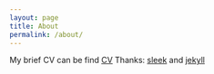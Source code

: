 ```yaml
---
layout: page
title: About
permalink: /about/
---
```

My brief CV can be find 
[CV](https://ry-jojo.github.io/online-cv)
Thanks:
[sleek](https://github.com/janczizikow/sleek)
and
[jekyll](https://github.com/jekyll/jekyll)

